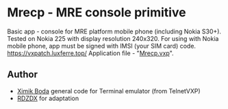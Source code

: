# Mrecp - MRE console primitive
Basic app - console for MRE platform mobile phone (including Nokia S30+). Tested on Nokia 225 with display resolution 240x320. 
For using with Nokia mobile phone, app must be signed with IMSI (your SIM card) code.
https://vxpatch.luxferre.top/
Application file - "[Mrecp.vxp](https://github.com/RDZDX/mrecp/blob/main/Mrecp.vxp?raw=true)".

## Author
- [Ximik Boda](https://github.com/XimikBoda) general code for Terminal emulator (from TelnetVXP)
- [RDZDX](https://github.com/RDZDX) for adaptation
